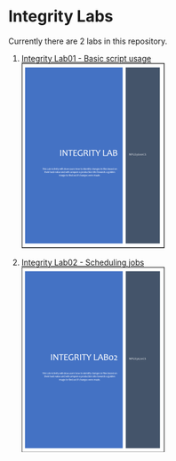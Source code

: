 # Integrity Labs

Currently there are 2 labs in this repository.

1. [Integrity Lab01 - Basic script usage](https://github.com/rbenitezpagan/labs_integrity/tree/master/labs/lab_01)
![Command Explanation](/files/images/lab01_thumbnail_small.PNG)

2. [Integrity Lab02 - Scheduling jobs](https://github.com/rbenitezpagan/labs_integrity/tree/master/labs/lab_02)
![Command Explanation](/files/images/lab02_thumbnail_small.PNG)
